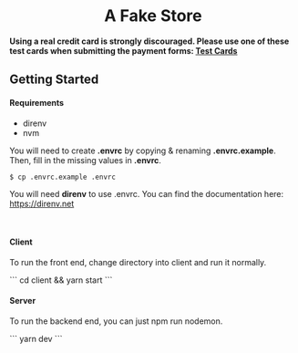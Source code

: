 <h1 align="center">
    A Fake Store
</h1>

<p>
    <b>
    Using a real credit card is strongly discouraged. Please use one of these test cards when submitting the payment forms: <a href="https://help.usaepay.info/developer/reference/testcards" target="_blank">Test Cards</a>
    </b>
</p>

## Getting Started

#### Requirements

<ul>
    <li>direnv</li>
    <li>nvm</li>
</ul>

<p>
    You will need to create <b>.envrc</b> by copying & renaming <b>.envrc.example</b>. Then, fill in the missing values in <b>.envrc</b>.
</p>

```
$ cp .envrc.example .envrc
```

<p>
    You will need <b>direnv</b> to use .envrc. You can find the documentation here: <a href="https://direnv.net" target="_blank">https://direnv.net</a>
</p>
<br />

#### Client

<p>
    To run the front end, change directory into client and run it normally.
</p>
```
    cd client && yarn start
```

<br />

#### Server

<p>
    To run the backend end, you can just npm run nodemon.
</p>
```
    yarn dev
```
